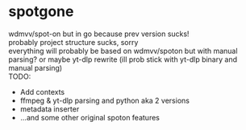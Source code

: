 # spotgone
wdmvv/spot-on but in go because prev version sucks!
<br>
probably project structure sucks, sorry
<br>
everything will probably be based on wdmvv/spoton but with manual parsing? or maybe yt-dlp rewrite (ill prob stick with yt-dlp binary and manual parsing)
<br>
TODO:<br>
<ul>
<li>Add contexts</li>
<li>ffmpeg & yt-dlp parsing and python aka 2 versions</li>
<li>metadata inserter</li>
<li>...and some other original spoton features</li>
</ul>
